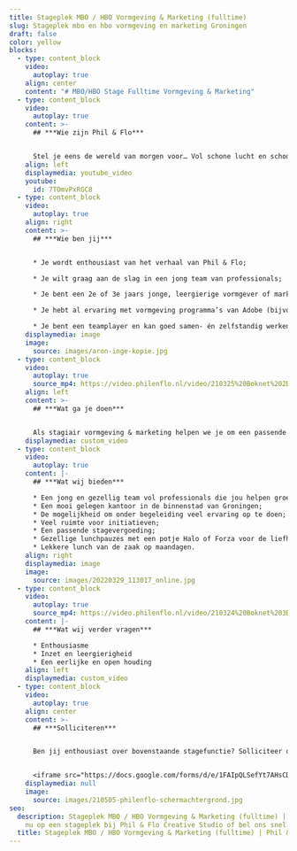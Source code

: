 ```yaml
---
title: Stageplek MBO / HBO Vormgeving & Marketing (fulltime)
slug: Stageplek mbo en hbo vormgeving en marketing Groningen
draft: false
color: yellow
blocks:
  - type: content_block
    video:
      autoplay: true
    align: center
    content: "# MBO/HBO Stage Fulltime Vormgeving & Marketing"
  - type: content_block
    video:
      autoplay: true
    content: >-
      ## ***Wie zijn Phil & Flo***


      Stel je eens de wereld van morgen voor… Vol schone lucht en schoon water. Waar alle kinderen naar school kunnen en waar elk mens toegang heeft tot de beste zorg. Omdat te bereiken zetten we onze creativiteit in voor de sectoren die in onze ogen het verschil gaan maken; Innovatieve Technologie, zorg, duurzame energie, onderwijs, goede doelen en fair food. Wat denk jij? Vertel het ons. Zodat we samen de stappen kunnen zetten die nu nodig zijn. Met onze creativiteit en het meest krachtige communicatiemiddel dat onze voorouders al gebruikten: visualisatie. In het verleden met grotschilderingen en handgebaren, nu met waanzinnige [3D animaties](https://www.philenflo.nl/3-d-animatie-laten-maken/), [Virtual Reality](https://www.philenflo.nl/oplossingen/virtual-reality/) en [interactieve video’s](https://www.philenflo.nl/oplossingen/interactieve-video/). Samen met jou vormen wij het beste en leukste team, voor een snelle transitie naar een mooie toekomst. ***Wij zijn Phil & Flo, wij verbeelden de wereld van morgen***.
    align: left
    displaymedia: youtube_video
    youtube:
      id: 7TOmvPxRGC8
  - type: content_block
    video:
      autoplay: true
    align: right
    content: >-
      ## ***Wie ben jij***


      * Je wordt enthousiast van het verhaal van Phil & Flo;

      * Je wilt graag aan de slag in een jong team van professionals;

      * Je bent een 2e of 3e jaars jonge, leergierige vormgever of marketeer met affiniteit voor film, animatie en design;

      * Je hebt al ervaring met vormgeving programma’s van Adobe (bijvoorbeeld Photoshop) en kan dit aantonen met een portfolio.

      * Je bent een teamplayer en kan goed samen- én zelfstandig werken;
    displaymedia: image
    image:
      source: images/aron-inge-kopie.jpg
  - type: content_block
    video:
      autoplay: true
      source_mp4: https://video.philenflo.nl/video/210325%20Boknet%202D%20kunst%20-%20Phil%20en%20Flo%202D%20animaties.mp4
    align: left
    content: >-
      ## ***Wat ga je doen***


      Als stagiair vormgeving & marketing helpen we je om een passende stage opdracht te formuleren. Naast je stage opdracht help je ons bij onze dagelijkse bedrijfsvoering. Je draagt verantwoordelijkheid voor de vormgeving van onze socials, en ondersteunt het team bij het maken van onze animatie- en filmproducties. We leren je nieuwe werktechnieken, en geven je veel vrijheid en verantwoordelijkheid om zoveel mogelijk zelfstandig producties uit te voeren. Je wordt nauw betrokken bij overleggen en denkt tijdens deze meetings mee over kansen en mogelijke optimalisaties.
    displaymedia: custom_video
  - type: content_block
    video:
      autoplay: true
    content: |-
      ## ***Wat wij bieden***

      * Een jong en gezellig team vol professionals die jou helpen groeien;
      * Een mooi gelegen kantoor in de binnenstad van Groningen;
      * De mogelijkheid om onder begeleiding veel ervaring op te doen;
      * Veel ruimte voor initiatieven;
      * Een passende stagevergoeding;
      * Gezellige lunchpauzes met een potje Halo of Forza voor de liefhebbers;
      * Lekkere lunch van de zaak op maandagen.
    align: right
    displaymedia: image
    image:
      source: images/20220329_113017_online.jpg
  - type: content_block
    video:
      autoplay: true
      source_mp4: https://video.philenflo.nl/video/210324%20Boknet%203D%20animatie%20-%20Phil%20en%20Flo%20creative%20studio.mp4
    content: |-
      ## ***Wat wij verder vragen***

      * Enthousiasme
      * Inzet en leergierigheid
      * Een eerlijke en open houding
    align: left
    displaymedia: custom_video
  - type: content_block
    video:
      autoplay: true
    align: center
    content: >-
      ## ***Solliciteren***


      Ben jij enthousiast over bovenstaande stagefunctie? Solliciteer dan snel door je CV, portfolio, en motivatie (in video- of briefvorm) op te sturen. Heb je vragen, dan kan je ons altijd even bellen. Hopelijk tot binnenkort!


      <iframe src="https://docs.google.com/forms/d/e/1FAIpQLSefYt7AHsCDjjelhrQt9M2vcFS2nOBtCxrUXjfhcwVaYsCWqA/viewform?embedded=true" width="1000" height="1200" frameborder="0" marginheight="0" marginwidth="0">Laden…</iframe>
    displaymedia: null
    image:
      source: images/210505-philenflo-schermachtergrond.jpg
seo:
  description: Stageplek MBO / HBO Vormgeving & Marketing (fulltime) | Solliciteer
    nu op een stageplek bij Phil & Flo Creative Studio of bel ons snel.
  title: Stageplek MBO / HBO Vormgeving & Marketing (fulltime) | Phil & Flo
---
```

